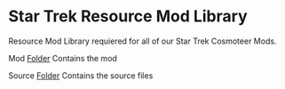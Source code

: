 # Star Trek Resource Mod Library

Resource Mod Library requiered for all of our Star Trek Cosmoteer Mods.

Mod [Folder](https://github.com/ST-AFA/Base_Mod_Library/tree/main/mod)
Contains the mod

Source [Folder](https://github.com/ST-AFA/Base_Mod_Library/tree/main/source)
Contains the source files
